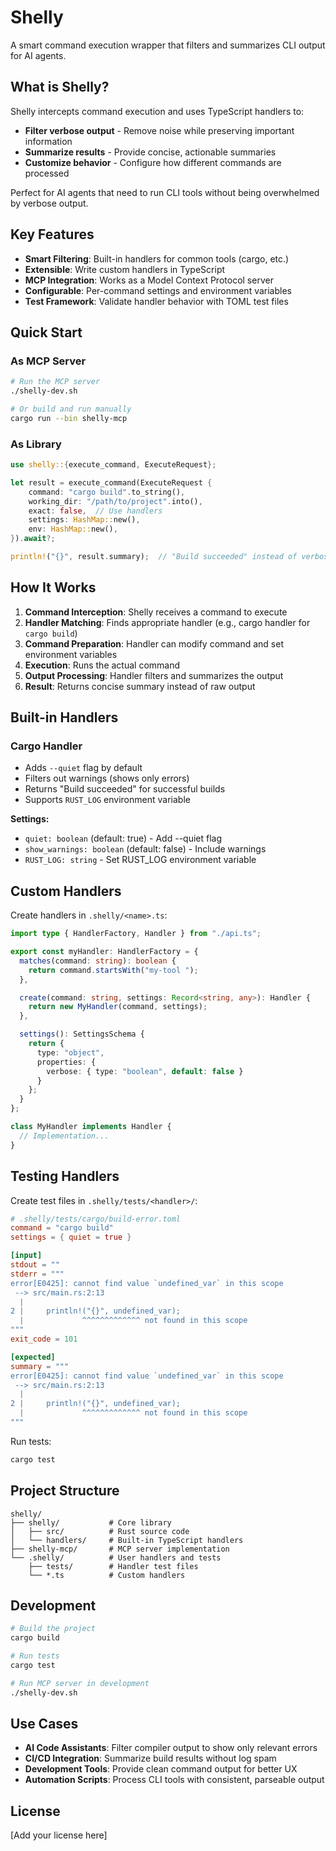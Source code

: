 # Shelly

A smart command execution wrapper that filters and summarizes CLI output for AI agents.

## What is Shelly?

Shelly intercepts command execution and uses TypeScript handlers to:
- **Filter verbose output** - Remove noise while preserving important information
- **Summarize results** - Provide concise, actionable summaries
- **Customize behavior** - Configure how different commands are processed

Perfect for AI agents that need to run CLI tools without being overwhelmed by verbose output.

## Key Features

- **Smart Filtering**: Built-in handlers for common tools (cargo, etc.)
- **Extensible**: Write custom handlers in TypeScript
- **MCP Integration**: Works as a Model Context Protocol server
- **Configurable**: Per-command settings and environment variables
- **Test Framework**: Validate handler behavior with TOML test files

## Quick Start

### As MCP Server

```bash
# Run the MCP server
./shelly-dev.sh

# Or build and run manually
cargo run --bin shelly-mcp
```

### As Library

```rust
use shelly::{execute_command, ExecuteRequest};

let result = execute_command(ExecuteRequest {
    command: "cargo build".to_string(),
    working_dir: "/path/to/project".into(),
    exact: false,  // Use handlers
    settings: HashMap::new(),
    env: HashMap::new(),
}).await?;

println!("{}", result.summary);  // "Build succeeded" instead of verbose output
```

## How It Works

1. **Command Interception**: Shelly receives a command to execute
2. **Handler Matching**: Finds appropriate handler (e.g., cargo handler for `cargo build`)
3. **Command Preparation**: Handler can modify command and set environment variables
4. **Execution**: Runs the actual command
5. **Output Processing**: Handler filters and summarizes the output
6. **Result**: Returns concise summary instead of raw output

## Built-in Handlers

### Cargo Handler
- Adds `--quiet` flag by default
- Filters out warnings (shows only errors)
- Returns "Build succeeded" for successful builds
- Supports `RUST_LOG` environment variable

**Settings:**
- `quiet: boolean` (default: true) - Add --quiet flag
- `show_warnings: boolean` (default: false) - Include warnings
- `RUST_LOG: string` - Set RUST_LOG environment variable

## Custom Handlers

Create handlers in `.shelly/<name>.ts`:

```typescript
import type { HandlerFactory, Handler } from "./api.ts";

export const myHandler: HandlerFactory = {
  matches(command: string): boolean {
    return command.startsWith("my-tool ");
  },

  create(command: string, settings: Record<string, any>): Handler {
    return new MyHandler(command, settings);
  },

  settings(): SettingsSchema {
    return {
      type: "object",
      properties: {
        verbose: { type: "boolean", default: false }
      }
    };
  }
};

class MyHandler implements Handler {
  // Implementation...
}
```

## Testing Handlers

Create test files in `.shelly/tests/<handler>/`:

```toml
# .shelly/tests/cargo/build-error.toml
command = "cargo build"
settings = { quiet = true }

[input]
stdout = ""
stderr = """
error[E0425]: cannot find value `undefined_var` in this scope
 --> src/main.rs:2:13
  |
2 |     println!("{}", undefined_var);
  |             ^^^^^^^^^^^^^ not found in this scope
"""
exit_code = 101

[expected]
summary = """
error[E0425]: cannot find value `undefined_var` in this scope
 --> src/main.rs:2:13
  |
2 |     println!("{}", undefined_var);
  |             ^^^^^^^^^^^^^ not found in this scope
"""
```

Run tests:
```bash
cargo test
```

## Project Structure

```
shelly/
├── shelly/           # Core library
│   ├── src/          # Rust source code
│   └── handlers/     # Built-in TypeScript handlers
├── shelly-mcp/       # MCP server implementation
└── .shelly/          # User handlers and tests
    ├── tests/        # Handler test files
    └── *.ts          # Custom handlers
```

## Development

```bash
# Build the project
cargo build

# Run tests
cargo test

# Run MCP server in development
./shelly-dev.sh
```

## Use Cases

- **AI Code Assistants**: Filter compiler output to show only relevant errors
- **CI/CD Integration**: Summarize build results without log spam  
- **Development Tools**: Provide clean command output for better UX
- **Automation Scripts**: Process CLI tools with consistent, parseable output

## License

[Add your license here]
